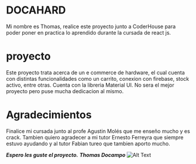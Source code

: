 # DOCAHARD

Mi nombre es Thomas, realice este proyecto junto  a CoderHouse para poder poner en practica lo aprendido durante la cursada de react js.

# proyecto
Este proyecto trata acerca de un e commerce de hardware, el cual cuenta con distintas funcionalidades como un carrito, conexion con firebase, stock activo, entre otras. Cuenta con la libreria Material UI.
No sera el mejor proyecto pero puse mucha dedicacion al mismo.


# Agradecimientos

Finalice mi cursada junto al profe Agustin Molés que me enseño mucho y es crack.
Tambien quiero agradecer a mi tutor Ernesto Ferreyra que siempre estuvo ayudando y al tutor Fabian tureo que tambien aporto mucho.

***Espero les guste el proyecto.***
***Thomas Docampo***
![Alt Text](https://media.giphy.com/media/vFKqnCdLPNOKc/giphy.gif)